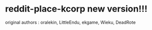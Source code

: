 # reddit-place-kcorp new version!!!
original authors : 
oralekin, LittleEndu, ekgame, Wieku, DeadRote
